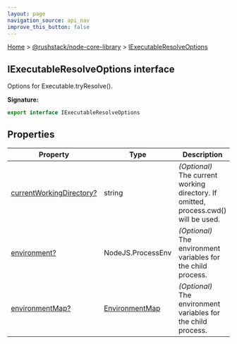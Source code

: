 ```yaml
---
layout: page
navigation_source: api_nav
improve_this_button: false
---
```



[Home](./index.md) &gt; [@rushstack/node-core-library](./node-core-library.md) &gt; [IExecutableResolveOptions](./node-core-library.iexecutableresolveoptions.md)

## IExecutableResolveOptions interface

Options for Executable.tryResolve().

<b>Signature:</b>

```typescript
export interface IExecutableResolveOptions
```

## Properties

|  Property | Type | Description |
|  --- | --- | --- |
|  [currentWorkingDirectory?](./node-core-library.iexecutableresolveoptions.currentworkingdirectory.md) | string | <i>(Optional)</i> The current working directory. If omitted, process.cwd() will be used. |
|  [environment?](./node-core-library.iexecutableresolveoptions.environment.md) | NodeJS.ProcessEnv | <i>(Optional)</i> The environment variables for the child process. |
|  [environmentMap?](./node-core-library.iexecutableresolveoptions.environmentmap.md) | [EnvironmentMap](./node-core-library.environmentmap.md) | <i>(Optional)</i> The environment variables for the child process. |
